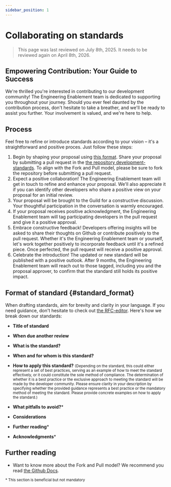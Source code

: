 ```yaml
---
sidebar_position: 1
---
```

# Collaborating on standards

> This page was last reviewed on July 8th, 2025. It needs to be reviewed again on April 8th, 2026.

## Empowering Contribution: Your Guide to Success

We're thrilled you're interested in contributing to our development community! The Engineering Enablement team is dedicated to supporting you throughout your journey. Should you ever feel daunted by the contribution process, don't hesitate to take a breather, and we'll be ready to assist you further. Your involvement is valued, and we're here to help.

## Process

Feel free to refine or introduce standards according to your vision – it's a straightforward and positive proces. Just follow these steps:

1. Begin by shaping your proposal using [this format](#standard_format). Share your proposal by submitting a pull request in the [the repository development-standards](https://github.com/Amsterdam/development-standards). To align with the Fork and Pull model, please be sure to fork the repository before submitting a pull request.
2. Expect a positive collaboration! The Engineering Enablement team will get in touch to refine and enhance your proposal. We'll also appreciate it if you can identify other developers who share a positive view on your proposal for an initial review.
3. Your proposal will be brought to the Guild for a constructive discussion. Your thoughtful participation in the conversation is warmly encouraged.
4. If your proposal receives positive acknowledgment, the Engineering Enablement team will tag participating developers in the pull request and give it a positive approval.
5. Embrace constructive feedback! Developers offering insights will be asked to share their thoughts on Github or contribute positively to the pull request. Whether it's the Engineering Enablement team or yourself, let's work together positively to incorporate feedback until it's a refined piece. Once perfected, the pull request will receive a positive approval.
6. Celebrate the introduction! The updated or new standard will be published with a positive outlook. After 9 months, the Engineering Enablement team will reach out to those tagged, including you and the proposal approver, to confirm that the standard still holds its positive impact.

## Format of standard {#standard_format}

When drafting standards, aim for brevity and clarity in your language. If you need guidance, don't hesitate to check out [the RFC-editor](https://www.rfc-editor.org/rfc/rfc2119). Here's how we break down our standards:

- **Title of standard**

- **When due another review**

- **What is the standard?**

- **When and for whom is this standard?**

- **How to apply this standard?**
<small> (Depending on the standard, this could either represent a set of best practices, serving as an example of how to meet the standard effectively, or it could constitute the sole method of compliance. The determination of whether it is a best practice or the exclusive approach to meeting the standard will be made by the developer community. Please ensure clarity in your description by specifying whether the provided guidance represents a best practice or the mandatory method of meeting the standard. Please provide concrete examples on how to apply the standard.)</small>

- **What pitfalls to avoid?***

- **Considerations**

- **Further reading***

- **Acknowledgments***

## Further reading

- Want to know more about the Fork and Pull model? We recommend you read [the Github Docs](https://docs.github.com/en/pull-requests/collaborating-with-pull-requests/getting-started/about-collaborative-development-models#fork-and-pull-model).

<small>\* This section is beneficial but not mandatory</small>